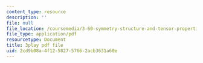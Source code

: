 ```yaml
---
content_type: resource
description: ''
file: null
file_location: /coursemedia/3-60-symmetry-structure-and-tensor-properties-of-materials-fall-2005/2cd9b08a4f12582757662acb3631a60e_lPgglz6xeZU.pdf
file_type: application/pdf
resourcetype: Document
title: 3play pdf file
uid: 2cd9b08a-4f12-5827-5766-2acb3631a60e
---
```

